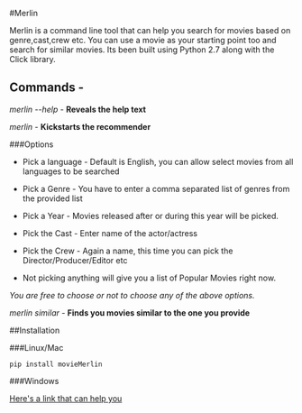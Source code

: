#Merlin 
 
Merlin is a command line tool that can help you search for movies based on genre,cast,crew etc. You can use a movie as your starting point  too and search for similar movies. Its been built using Python 2.7 along with the Click library.

## Commands -

*merlin --help* - **Reveals the help text**

*merlin* - **Kickstarts the recommender**

###Options

- Pick a language - Default is English, you can allow select movies from all languages to be searched

- Pick a Genre - You have to enter a comma separated list of genres from the provided list

- Pick a Year - Movies released after or during this year will be picked.

- Pick the Cast - Enter name of the actor/actress

- Pick the Crew - Again a name, this time you can pick the Director/Producer/Editor etc

- Not picking anything will give you a list of Popular Movies right now.

 *You are free to choose or not to choose any of the above options.*

*merlin similar* - **Finds you movies similar to the one you provide**

##Installation

###Linux/Mac 

```
pip install movieMerlin
```
###Windows

[Here's a link that can help you](http://stackoverflow.com/questions/1449494/how-do-i-install-python-packages-on-windows)


